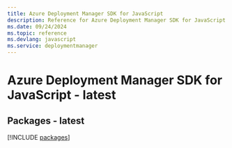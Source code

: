 ```yaml
---
title: Azure Deployment Manager SDK for JavaScript
description: Reference for Azure Deployment Manager SDK for JavaScript
ms.date: 09/24/2024
ms.topic: reference
ms.devlang: javascript
ms.service: deploymentmanager
---
```

# Azure Deployment Manager SDK for JavaScript - latest
## Packages - latest
[!INCLUDE [packages](deployment-manager-index.md)]